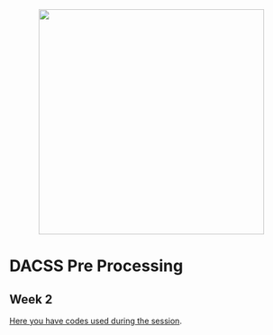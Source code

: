 <center><img src="https://github.com/DACSS-PreProcessing/session1_main/blob/main/pics/LogoSimple.png?raw=true" width="400"></center>

# DACSS Pre Processing
## Week 2

[Here you have codes used during the session](https://drive.google.com/drive/folders/1GjLAGNeL3yzfouTrzHBEpJR_Vrp8nKns?usp=sharing).
